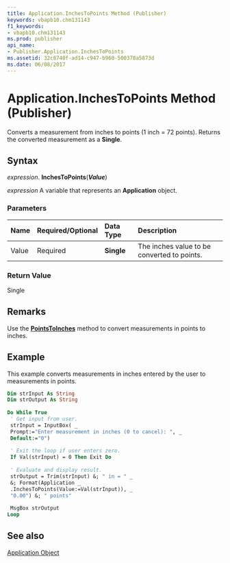 ```yaml
---
title: Application.InchesToPoints Method (Publisher)
keywords: vbapb10.chm131143
f1_keywords:
- vbapb10.chm131143
ms.prod: publisher
api_name:
- Publisher.Application.InchesToPoints
ms.assetid: 32c8740f-ad14-c947-b960-500378a5873d
ms.date: 06/08/2017
---
```



# Application.InchesToPoints Method (Publisher)

Converts a measurement from inches to points (1 inch = 72 points). Returns the converted measurement as a  **Single**.


## Syntax

 _expression_. **InchesToPoints**(**_Value_**)

 _expression_ A variable that represents an  **Application** object.


### Parameters



|**Name**|**Required/Optional**|**Data Type**|**Description**|
|:-----|:-----|:-----|:-----|
|Value|Required| **Single**|The inches value to be converted to points.|

### Return Value

Single


## Remarks

Use the  **[PointsToInches](Publisher.Application.PointsToInches.md)** method to convert measurements in points to inches.


## Example

This example converts measurements in inches entered by the user to measurements in points.


```vb
Dim strInput As String 
Dim strOutput As String 
 
Do While True 
 ' Get input from user. 
 strInput = InputBox( _ 
 Prompt:="Enter measurement in inches (0 to cancel): ", _ 
 Default:="0") 
 
 ' Exit the loop if user enters zero. 
 If Val(strInput) = 0 Then Exit Do 
 
 ' Evaluate and display result. 
 strOutput = Trim(strInput) &; " in = " _ 
 &; Format(Application _ 
 .InchesToPoints(Value:=Val(strInput)), _ 
 "0.00") &; " points" 
 
 MsgBox strOutput 
Loop 

```


## See also


 [Application Object](Publisher.Application.md)

